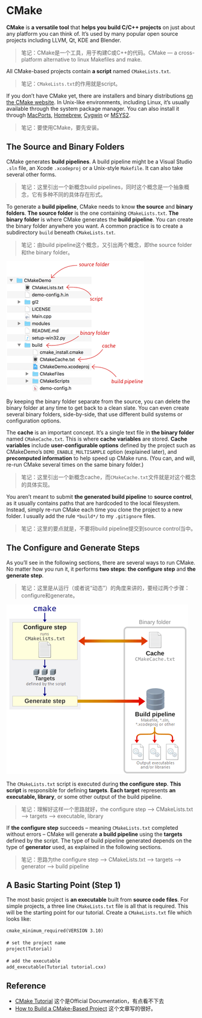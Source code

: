 # CMake

**CMake** is **a versatile tool** that **helps you build C/C++ projects** on just about any platform you can think of. It’s used by many popular open source projects including LLVM, Qt, KDE and Blender.

> 笔记：CMake是一个工具，用于构建C或C++的代码。CMake — a cross-platform alternative to linux Makefiles and make.

All CMake-based projects contain **a script** named `CMakeLists.txt`.

> 笔记：`CMakeLists.txt`的作用就是script。

If you don’t have CMake yet, there are installers and binary distributions [on the CMake website](https://cmake.org/download/). In Unix-like environments, including Linux, it’s usually available through the system package manager. You can also install it through [MacPorts](https://www.macports.org/), [Homebrew](https://brew.sh/), [Cygwin](https://www.cygwin.com/) or [MSYS2](http://www.msys2.org/).

> 笔记：要使用CMake，要先安装。

## The Source and Binary Folders

CMake generates **build pipelines**. A build pipeline might be a Visual Studio `.sln` file, an Xcode `.xcodeproj` or a Unix-style `Makefile`. It can also take several other forms.

> 笔记：这里引出一个新概念build pipelines，同时这个概念是一个抽象概念，它有多种不同的具体存在形式。

To generate a **build pipeline**, CMake needs to know **the source** and **binary folders**. **The source folder** is the one containing `CMakeLists.txt`. **The binary folder** is where CMake generates the **build pipeline**. You can create the binary folder anywhere you want. A common practice is to create a subdirectory `build` beneath `CMakeLists.txt`.

> 笔记：由build pipeline这个概念，又引出两个概念，即the source folder和the binary folder。

![CMake Concepts](images/cmake-concepts.png)

By keeping the binary folder separate from the source, you can delete the binary folder at any time to get back to a clean slate. You can even create several binary folders, side-by-side, that use different build systems or configuration options.

The **cache** is an important concept. It’s a single text file in **the binary folder** named `CMakeCache.txt`. This is where **cache variables** are stored. **Cache variables** include **user-configurable options** defined by the project such as CMakeDemo’s `DEMO_ENABLE_MULTISAMPLE` option (explained later), and **precomputed information** to help speed up CMake runs. (You can, and will, re-run CMake several times on the same binary folder.)

> 笔记：这里引出一个新概念cache，而`CMakeCache.txt`文件就是对这个概念的具体实现。

You aren’t meant to submit **the generated build pipeline** to **source control**, as it usually contains paths that are hardcoded to the local filesystem. Instead, simply re-run CMake each time you clone the project to a new folder. I usually add the rule `*build*/` to my `.gitignore` files.

> 笔记：这里的要点就是，不要将build pipeline提交到source control当中。

## The Configure and Generate Steps

As you’ll see in the following sections, there are several ways to run CMake. No matter how you run it, it performs **two steps**: **the configure step** and **the generate step**.

> 笔记：这里是从运行（或者说“动态”）的角度来讲的，要经过两个步骤：configure和generate。

![CMake simple flowchart](images/cmake-simple-flowchart.png)

The `CMakeLists.txt` script is executed during **the configure step**. **This script** is responsible for defining **targets**. **Each target** represents **an executable, library**, or some other output of the build pipeline.

> 笔记：理解好这样一个思路就好，the configure step --> CMakeLists.txt --> targets --> executable, library

If **the configure step** succeeds – meaning `CMakeLists.txt` completed without errors – CMake will generate **a build pipeline** using the **targets** defined by the script. The type of build pipeline generated depends on the type of **generator** used, as explained in the following sections.

> 笔记：思路为the configure step --> CMakeLists.txt --> targets --> generator --> build pipeline

## A Basic Starting Point (Step 1)

The most basic project is **an executable** built from **source code files**. For simple projects, a three line `CMakeLists.txt` file is all that is required. This will be the starting point for our tutorial. Create a `CMakeLists.txt` file which looks like:

```text
cmake_minimum_required(VERSION 3.10)

# set the project name
project(Tutorial)

# add the executable
add_executable(Tutorial tutorial.cxx)
```


## Reference

- [CMake Tutorial](https://cmake.org/cmake/help/latest/guide/tutorial/index.html) 这个是Official Documentation，有点看不下去
- [How to Build a CMake-Based Project](https://preshing.com/20170511/how-to-build-a-cmake-based-project/) 这个文章写的很好。
